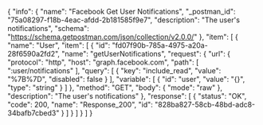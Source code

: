 {
  "info": {
    "name": "Facebook Get User Notifications",
    "_postman_id": "75a08297-f18b-4eac-afdd-2b181585f9e7",
    "description": "The user's notifications",
    "schema": "https://schema.getpostman.com/json/collection/v2.0.0/"
  },
  "item": [
    {
      "name": "User",
      "item": [
        {
          "id": "fd07f90b-785a-4975-a20a-28f6590a2fd2",
          "name": "getUserNotifications",
          "request": {
            "url": {
              "protocol": "http",
              "host": "graph.facebook.com",
              "path": [
                ":user/notifications"
              ],
              "query": [
                {
                  "key": "include_read",
                  "value": "%7B%7D",
                  "disabled": false
                }
              ],
              "variable": [
                {
                  "id": "user",
                  "value": "{}",
                  "type": "string"
                }
              ]
            },
            "method": "GET",
            "body": {
              "mode": "raw"
            },
            "description": "The user's notifications"
          },
          "response": [
            {
              "status": "OK",
              "code": 200,
              "name": "Response_200",
              "id": "828ba827-58cb-48bd-adc8-34bafb7cbed3"
            }
          ]
        }
      ]
    }
  ]
}